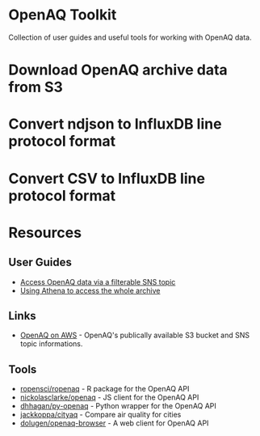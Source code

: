 # OpenAQ Toolkit

Collection of user guides and useful tools for working with OpenAQ data.

# Download OpenAQ archive data from S3

# Convert ndjson to InfluxDB line protocol format

# Convert CSV to InfluxDB line protocol format

# Resources

## User Guides

- [Access OpenAQ data via a filterable SNS topic](https://medium.com/@openaq/get-faster-access-to-real-time-air-quality-data-from-around-the-world-c6f9793d5242)
- [Using Athena to access the whole archive](https://medium.com/@openaq/how-in-the-world-do-you-access-air-quality-data-older-than-90-days-on-the-openaq-platform-8562df519ecd)

## Links

- [OpenAQ on AWS](https://registry.opendata.aws/openaq/) - OpenAQ's publically available S3 bucket and SNS topic informations.

## Tools

- [ropensci/ropenaq](https://github.com/ropensci/ropenaq) - R package for the OpenAQ API
- [nickolasclarke/openaq](https://github.com/nickolasclarke/openaq) - JS client for the OpenAQ API
- [dhhagan/py-openaq](https://github.com/dhhagan/py-openaq) - Python wrapper for the OpenAQ API
- [jackkoppa/cityaq](https://github.com/jackkoppa/cityaq) - Compare air quality for cities
- [dolugen/openaq-browser](https://github.com/dolugen/openaq-browser) - A web client for OpenAQ API
